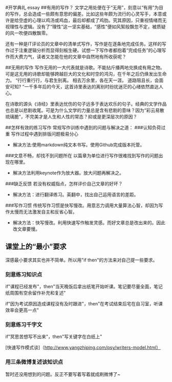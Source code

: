 #开学典礼 essay
##有用的写作？
文学之用处便在于“无用”，刻意以“有用”为目的写作，总会造成一些颇有意思的偏差。比如这些年颇为流行的心灵写手，本意或许是给空虚的心理以鸡汤或鸡血，最后却都成了鸡肋。究其原因，只重视情绪而无视理性与逻辑。没有了“理性”这一坚实基础，“感性”便如风絮般飘忽不定，被质疑的风一吹便四散飘零。

还有一种是IT评论员的文章中的清单式写作，写作是在逐条地完成任务。这样的写作过于注重逻辑分析而显得刻板生硬。试想一下写作者都抱着“完成任务”的心理写作而大费力气，读者又怎能在他的文章中自然地有所收获呢？

##无用的写作
写作无用的一大代表就是诗歌。不能拈斤播两地兑换成有用之物。可是这无用的诗歌却能够跨越巨大的文化和时空的鸿沟，在千年之后仍焕发出生命力。
“行行重行行，与君生别离。 相去万余里，各在天一涯。 道路阻且长，会面安可知? ”一千多年后的今天，这首诗里表达的离别时纷扰迷茫的心绪依然直达人心。

在诗歌的源头《诗经》里表达忧伤的句子远多于表达欢乐的句子。经典的文学作品也总是以悲剧收尾。可是为什么文学的力量总是含有悲剧的意味？因为“彩云易散琉璃脆”，不完美才是人生和人性的常态？抑或是更深层次的原因？

##怎样有效的练习写作
常规写作训练中遇到的问题与解决之道：
###认知负荷过重
 写作过程中遇到排版问题极易分心
- 解决方法:使用markdown纯文本书写。使用Github完成版本托管。
 


###文意不畅，却找不到问题所在
 以篇章为单位进行写作很难找到写作的问题出现在哪里。
 - 解决方法利用keynote作为放大器。放大问题再解决之。

###缺乏反馈
 若没有权威指点，怎样评价自己文章的好坏？
 - 解决方法：进行翻译练习。英翻中，找出自己运用语言的差距。


###写作习惯
传统写作习惯是快写慢改。用意志力调用大量算法心智，却因为写作太慢而无法激发自主和反省心智。
- 解决方法：快写慢改。利用快速写作触发灵感。而好文章总是改出来的。因此改文章要慢。

## 课堂上的“最小”要求
深感最小要求其实也并不简单。所以用"if then"的方法来对自己提一些要求。

### 刻意练习知识点

if"课程已经发布"，then"当天晚饭后拿出纸笔开始听课。笔记要尽量全面，笔记纸周围有空余留作补充和复述"

if"因为考试原因造成课程没有及时跟进"，then"在考试结束后宅在自习室，听课效率会更高一点"

### 刻意练习千字文
if"冥思苦想写不出来"，then"写关键字在白纸上"

[快速写作模式谈]（http://www.yangzhiping.com/psy/writers-model.html）
### 用三条微博复述该知识点

暂时还没用想到的问题。反正不要写着写着就成刷微博了~


